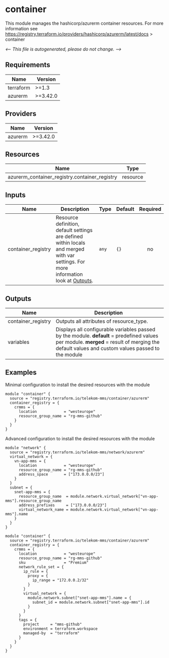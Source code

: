 <!-- BEGIN_TF_DOCS -->
# container

This module manages the hashicorp/azurerm container resources.
For more information see https://registry.terraform.io/providers/hashicorp/azurerm/latest/docs > container

_<-- This file is autogenerated, please do not change. -->_

## Requirements

| Name | Version |
|------|---------|
| terraform | >=1.3 |
| azurerm | >=3.42.0 |

## Providers

| Name | Version |
|------|---------|
| azurerm | >=3.42.0 |

## Resources

| Name | Type |
|------|------|
| azurerm_container_registry.container_registry | resource |

## Inputs

| Name | Description | Type | Default | Required |
|------|-------------|------|---------|:--------:|
| container_registry | Resource definition, default settings are defined within locals and merged with var settings. For more information look at [Outputs](#Outputs). | `any` | `{}` | no |

## Outputs

| Name | Description |
|------|-------------|
| container_registry | Outputs all attributes of resource_type. |
| variables | Displays all configurable variables passed by the module. __default__ = predefined values per module. __merged__ = result of merging the default values and custom values passed to the module |

## Examples

Minimal configuration to install the desired resources with the module

```hcl
module "container" {
  source = "registry.terraform.io/telekom-mms/container/azurerm"
  container_registry = {
    crmms = {
      location            = "westeurope"
      resource_group_name = "rg-mms-github"
    }
  }
}
```

Advanced configuration to install the desired resources with the module

```hcl
module "network" {
  source = "registry.terraform.io/telekom-mms/network/azurerm"
  virtual_network = {
    vn-app-mms = {
      location            = "westeurope"
      resource_group_name = "rg-mms-github"
      address_space       = ["173.0.0.0/23"]
    }
  }
  subnet = {
    snet-app-mms = {
      resource_group_name  = module.network.virtual_network["vn-app-mms"].resource_group_name
      address_prefixes     = ["173.0.0.0/23"]
      virtual_network_name = module.network.virtual_network["vn-app-mms"].name
    }
  }
}

module "container" {
  source = "registry.terraform.io/telekom-mms/container/azurerm"
  container_registry = {
    crmms = {
      location            = "westeurope"
      resource_group_name = "rg-mms-github"
      sku                 = "Premium"
      network_rule_set = {
        ip_rule = {
          proxy = {
            ip_range = "172.0.0.2/32"
          }
        }
        virtual_network = {
          module.network.subnet["snet-app-mms"].name = {
            subnet_id = module.network.subnet["snet-app-mms"].id
          }
        }
      }
      tags = {
        project     = "mms-github"
        environment = terraform.workspace
        managed-by  = "terraform"
      }
    }
  }
}
```
<!-- END_TF_DOCS -->